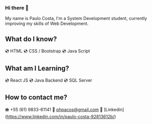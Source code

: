### Hi there 👋

My name is Paulo Costa, I'm a System Development student, currently improving my skills of Web Development. 



## What do I know?

   :cd: HTML
   :cd: CSS / Bootstrap
   :cd: Java Script

## What am I Learning?
   
   :cd: React JS
   :cd: Java Backend
   :cd: SQL Server
   
## How to contact me?
   
   :phone: +55 (61) 9833-61141
   :email: phpacos@gmail.com
   :wrench: [Linkedin] (https://www.linkedin.com/in/paulo-costa-92813612b/) 
   
